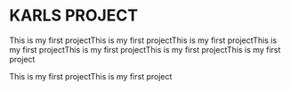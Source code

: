 
# KARLS PROJECT

This is my first projectThis is my first projectThis is my first projectThis is my first projectThis is my first projectThis is my first projectThis is my first project

This is my first projectThis is my first project
